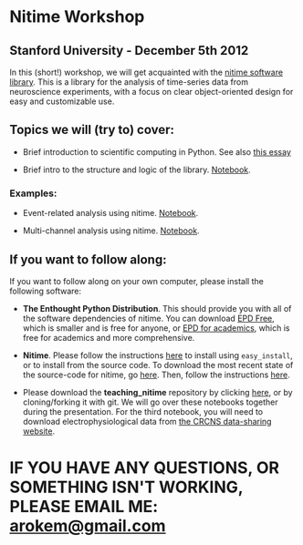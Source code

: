 # Nitime Workshop

## Stanford University - December 5th 2012

In this (short!) workshop, we will get acquainted with the [nitime software library](http://nipy.org/nitime). This is a library for the analysis of time-series data from neuroscience experiments, with a focus on clear object-oriented design for easy and customizable use.

## Topics we will (try to) cover:

- Brief introduction to scientific computing in Python. See also [this essay](http://www.stat.washington.edu/~hoytak/blog/whypython.html)

- Brief intro to the structure and logic of the library. [Notebook](http://nbviewer.ipython.org/urls/raw.github.com/arokem/teaching_nitime/master/Introduction_to_nitime.ipynb). 

### Examples:

- Event-related analysis using nitime.  [Notebook](https://nbviewer.ipython.org/urls/raw.github.com/arokem/teaching_nitime/master/event_related_analysis.ipynb).

- Multi-channel analysis using nitime. 
[Notebook](https://nbviewer.ipython.org/urls/raw.github.com/arokem/teaching_nitime/master/multi_channel_analysis.ipynb).

## If you want to follow along: 

If you want to follow along on your own computer, please install the following software:

- **The Enthought Python Distribution**. This should provide you with all of the software dependencies of nitime. You can download [EPD Free](http://www.enthought.com/products/epd_free.php), which is smaller and is free for anyone, or [EPD for academics](http://www.enthought.com/products/edudownload.php), which is free for academics and more comprehensive.

- **Nitime**. Please follow the instructions [here](http://nipy.sourceforge.net/nitime/users/install.html) to install using `easy_install`, or to install from the source code. To download the most recent state of the source-code for nitime, go [here](https://github.com/nipy/nitime/downloads). Then, follow the instructions [here](http://nipy.sourceforge.net/nitime/users/install.html#building-from-source).

- Please download the **teaching_nitime** repository by clicking [here](https://github.com/arokem/teaching_nitime/archive/master.zip), or by cloning/forking it with git. We will go over these notebooks together during the presentation. For the third notebook, you will need to download electrophysiological data from [the CRCNS data-sharing website](http://crcns.org/data-sets/vc/pvc-3). 

# **IF YOU HAVE ANY QUESTIONS, OR SOMETHING ISN'T WORKING, PLEASE EMAIL ME: arokem@gmail.com**
